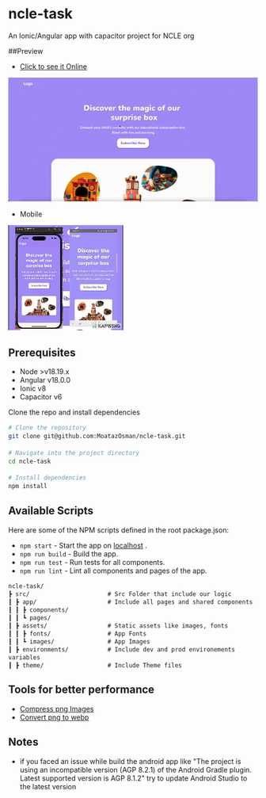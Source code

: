 # ncle-task

An Ionic/Angular app with capacitor project for NCLE org

##Preview
- [Click to see it Online](https://ncle-task.netlify.app)

![](web.gif)

- Mobile

![](mobile.gif)

## Prerequisites

- Node >v18.19.x
- Angular v18.0.0
- Ionic v8
- Capacitor v6

Clone the repo and install dependencies

```bash
# Clone the repository
git clone git@github.com:MoatazOsman/ncle-task.git

# Navigate into the project directory
cd ncle-task

# Install dependencies
npm install
```

## Available Scripts

Here are some of the NPM scripts defined in the root package.json:

- `npm start` - Start the app on [localhost](http://localhost:4200) .
- `npm run build` - Build the app.
- `npm run test` - Run tests for all components.
- `npm run lint` - Lint all components and pages of the app.

```plaintext
ncle-task/
┣ src/                      # Src Folder that include our logic
┃ ┣ app/                    # Include all pages and shared components
┃ ┃ ┣ components/        
┃ ┃ ┗ pages/
┃ ┣ assets/                 # Static assets like images, fonts
┃ ┃ ┣ fonts/                # App Fonts
┃ ┃ ┗ images/               # App Images
┃ ┣ environments/           # Include dev and prod environements variables
┃ ┣ theme/                  # Include Theme files
```

## Tools for better performance

- [Compress png Images](https://compresspng.com)
- [Convert png to webp](https://www.shutterstock.com/image-converter/png-to-webp)

## Notes

- if you faced an issue while build the android app like "The project is using an incompatible version (AGP 8.2.1) of
  the Android Gradle plugin. Latest supported version is AGP 8.1.2"
  try to update Android Studio to the latest version
